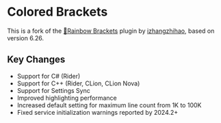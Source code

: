 # Colored Brackets

This is a fork of the [🌈Rainbow Brackets](https://github.com/izhangzhihao/intellij-rainbow-brackets) plugin by [izhangzhihao](https://github.com/izhangzhihao), based on version 6.26.

## Key Changes

- Support for C# (Rider)
- Support for C++ (Rider, CLion, CLion Nova)
- Support for Settings Sync
- Improved highlighting performance
- Increased default setting for maximum line count from 1K to 100K
- Fixed service initialization warnings reported by 2024.2+
